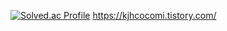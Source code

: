 [![Solved.ac Profile](http://mazassumnida.wtf/api/generate_badge?boj=kjhcocomi)](https://solved.ac/kjhcocomi)
https://kjhcocomi.tistory.com/

